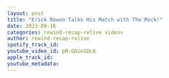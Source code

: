 ```yaml
---
layout: post
title: "Erick Rowan Talks His Match with The Rock!"
date: 2023-09-16
categories: rewind-recap-relive videos
author: rewind-recap-relive
spotify_track_id: 
youtube_video_id: pR-GDin1DL8
apple_track_id: 
youtube_metadata: 
---
```

